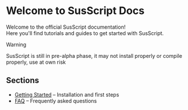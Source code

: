 # Welcome to SusScript Docs

Welcome to the official SusScript documentation!  
Here you'll find tutorials and guides to get started with SusScript.

> [!WARNING]  
> SusScript is still in pre-alpha phase, it may not install properly or compile properly, use at own risk

## Sections

- [Getting Started](getting-started/installation.md) – Installation and first steps   
- [FAQ](faq.md) – Frequently asked questions